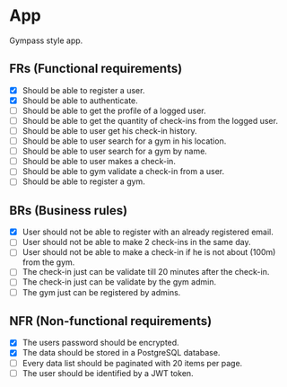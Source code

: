 # App
Gympass style app.

## FRs (Functional requirements)
- [X] Should be able to register a user.
- [X] Should be able to authenticate.
- [ ] Should be able to get the profile of a logged user.
- [ ] Should be able to get the quantity of check-ins from the logged user.
- [ ] Should be able to user get his check-in history.
- [ ] Should be able to user search for a gym in his location.
- [ ] Should be able to user search for a gym by name.
- [ ] Should be able to user makes a check-in.
- [ ] Should be able to gym validate a check-in from a user.
- [ ] Should be able to register a gym.

## BRs (Business rules)
- [X] User should not be able to register with an already registered email.
- [ ] User should not be able to make 2 check-ins in the same day.
- [ ] User should not be able to make a check-in if he is not about (100m) from the gym.
- [ ] The check-in just can be validate till 20 minutes after the check-in.
- [ ] The check-in just can be validate by the gym admin.
- [ ] The gym just can be registered by admins.

## NFR (Non-functional requirements)
- [X] The users password should be encrypted.
- [X] The data should be stored in a PostgreSQL database.
- [ ] Every data list should be paginated with 20 items per page.
- [ ] The user should be identified by a JWT token.